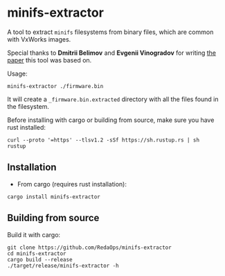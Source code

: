 # minifs-extractor

A tool to extract `minifs` filesystems from binary files, which are common with VxWorks images.

Special thanks to **Dmitrii Belimov** and **Evgenii Vinogradov** for writing [the paper](https://arxiv.org/html/2407.05064v1) this tool was based on.

Usage:
```
minifs-extractor ./firmware.bin
```

It will create a `_firmware.bin.extracted` directory with all the files found in the filesystem.

Before installing with cargo or building from source, make sure you have rust installed:
```
curl --proto '=https' --tlsv1.2 -sSf https://sh.rustup.rs | sh
rustup
```

## Installation

* From cargo (requires rust installation):
```
cargo install minifs-extractor
```

## Building from source

Build it with cargo:
```
git clone https://github.com/RedaOps/minifs-extractor
cd minifs-extractor
cargo build --release
./target/release/minifs-extractor -h
```
